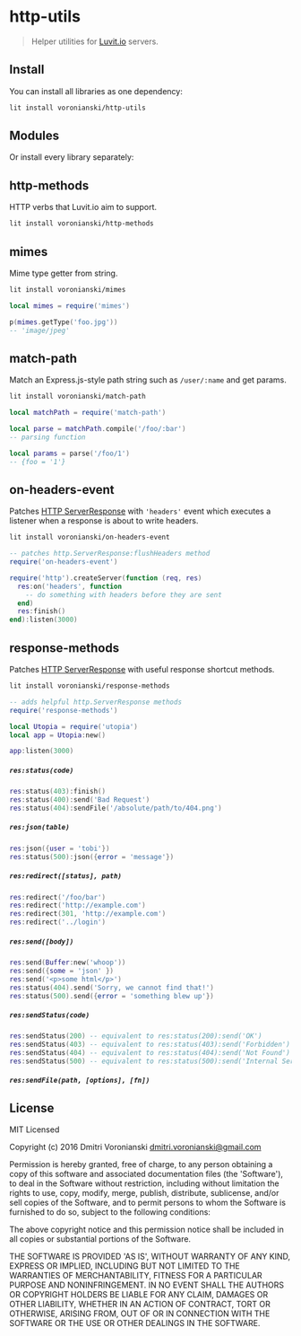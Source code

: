 # http-utils

> Helper utilities for [Luvit.io](http://luvit.io) servers.

## Install

You can install all libraries as one dependency:

```bash
lit install voronianski/http-utils
```

## Modules

Or install every library separately:

## http-methods

HTTP verbs that Luvit.io aim to support.

```bash
lit install voronianski/http-methods
```

## mimes

Mime type getter from string.

```bash
lit install voronianski/mimes
```

```lua
local mimes = require('mimes')

p(mimes.getType('foo.jpg'))
-- 'image/jpeg'

```

## match-path

Match an Express.js-style path string such as `/user/:name` and get params.

```bash
lit install voronianski/match-path
```

```lua
local matchPath = require('match-path')

local parse = matchPath.compile('/foo/:bar')
-- parsing function

local params = parse('/foo/1')
-- {foo = '1'}
```

## on-headers-event

Patches [HTTP ServerResponse](https://luvit.io/api/http.html#http_class_http_serverresponse) with  `'headers'` event which executes a listener when a response is about to write headers.

```bash
lit install voronianski/on-headers-event
```

```lua
-- patches http.ServerResponse:flushHeaders method
require('on-headers-event')

require('http').createServer(function (req, res)
  res:on('headers', function 
    -- do something with headers before they are sent
  end)
  res:finish()
end):listen(3000)
```

## response-methods

Patches [HTTP ServerResponse](https://luvit.io/api/http.html#http_class_http_serverresponse) with useful response shortcut methods.

```bash
lit install voronianski/response-methods
```

```lua
-- adds helpful http.ServerResponse methods
require('response-methods')

local Utopia = require('utopia')
local app = Utopia:new()

app:listen(3000)
```

##### `res:status(code)`

```lua
res:status(403):finish()
res:status(400):send('Bad Request')
res:status(404):sendFile('/absolute/path/to/404.png')
```

##### `res:json(table)`

```lua
res:json({user = 'tobi'})
res:status(500):json({error = 'message'})
```

##### `res:redirect([status], path)`

```lua
res:redirect('/foo/bar')
res:redirect('http://example.com')
res:redirect(301, 'http://example.com')
res:redirect('../login')
```

##### `res:send([body])`

```lua
res:send(Buffer:new('whoop'))
res:send({some = 'json' })
res:send('<p>some html</p>')
res:status(404).send('Sorry, we cannot find that!')
res:status(500).send({error = 'something blew up'})
```

##### `res:sendStatus(code)`

```lua
res:sendStatus(200) -- equivalent to res:status(200):send('OK')
res:sendStatus(403) -- equivalent to res:status(403):send('Forbidden')
res:sendStatus(404) -- equivalent to res:status(404):send('Not Found')
res:sendStatus(500) -- equivalent to res:status(500):send('Internal Server Error')
```

##### `res:sendFile(path, [options], [fn])`

## License

MIT Licensed

Copyright (c) 2016 Dmitri Voronianski [dmitri.voronianski@gmail.com](mailto:dmitri.voronianski@gmail.com)

Permission is hereby granted, free of charge, to any person obtaining
a copy of this software and associated documentation files (the
'Software'), to deal in the Software without restriction, including
without limitation the rights to use, copy, modify, merge, publish,
distribute, sublicense, and/or sell copies of the Software, and to
permit persons to whom the Software is furnished to do so, subject to
the following conditions:

The above copyright notice and this permission notice shall be
included in all copies or substantial portions of the Software.

THE SOFTWARE IS PROVIDED 'AS IS', WITHOUT WARRANTY OF ANY KIND,
EXPRESS OR IMPLIED, INCLUDING BUT NOT LIMITED TO THE WARRANTIES OF
MERCHANTABILITY, FITNESS FOR A PARTICULAR PURPOSE AND NONINFRINGEMENT.
IN NO EVENT SHALL THE AUTHORS OR COPYRIGHT HOLDERS BE LIABLE FOR ANY
CLAIM, DAMAGES OR OTHER LIABILITY, WHETHER IN AN ACTION OF CONTRACT,
TORT OR OTHERWISE, ARISING FROM, OUT OF OR IN CONNECTION WITH THE
SOFTWARE OR THE USE OR OTHER DEALINGS IN THE SOFTWARE.
